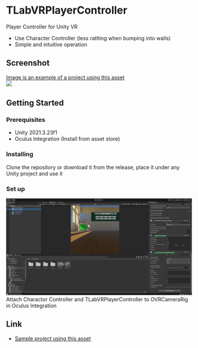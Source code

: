 # TLabVRPlayerController
Player Controller for Unity VR  
- Use Character Controller (less rattling when bumping into walls)  
- Simple and intuitive operation

## Screenshot
[Image is an example of a project using this asset](https://github.com/TLabAltoh/VR_Classroom)  
<img src="Media/tlab-vrplayer-controller.gif" width="256">  

## Getting Started
### Prerequisites
- Unity 2021.3.23f1  
- Oculus Integration (Install from asset store)  
### Installing
Clone the repository or download it from the release, place it under any Unity project and use it
### Set up
![TLabVRPlayerController Capture](Media/set-up.png)  
Attach Charactor Controller and TLabVRPlayerController to OVRCameraRig in Oculus Integration
## Link
- [Sample project using this asset](https://github.com/TLabAltoh/VR_Classroom)
